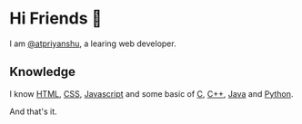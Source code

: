 # Hi Friends 👋

I am [@atpriyanshu](https://github.com/atpriyanshu/), a learing web developer.

## Knowledge
I know [HTML](https://developer.mozilla.org/en-US/docs/Learn/HTML), [CSS](https://developer.mozilla.org/en-US/docs/Learn/CSS), [Javascript](https://developer.mozilla.org/en-US/docs/Learn/javascript) and some basic of [C](https://en.wikipedia.org/wiki/C_(programming_language)), [C++](https://en.wikipedia.org/wiki/C%2B%2B), [Java](https://en.wikipedia.org/wiki/Java_(programming_language)) and [Python](https://en.wikipedia.org/wiki/Python_(programming_language)).

And that's it.
